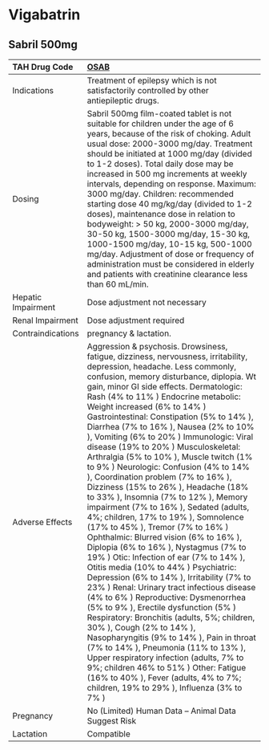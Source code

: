 # Vigabatrin

## Sabril 500mg

| TAH Drug Code      | [OSAB](https://www.tahsda.org.tw/drugs/hissearch.php?drug_code=OSAB)                                                                                                                                                                                                                                                                                                                                                                                                                                                                                                                                                                                                                                                                                                                                                                                                                                                                                                                                                                                                                                                                                                                                                                                                                                                                                                                                                                                                            |
|:-------------------|:--------------------------------------------------------------------------------------------------------------------------------------------------------------------------------------------------------------------------------------------------------------------------------------------------------------------------------------------------------------------------------------------------------------------------------------------------------------------------------------------------------------------------------------------------------------------------------------------------------------------------------------------------------------------------------------------------------------------------------------------------------------------------------------------------------------------------------------------------------------------------------------------------------------------------------------------------------------------------------------------------------------------------------------------------------------------------------------------------------------------------------------------------------------------------------------------------------------------------------------------------------------------------------------------------------------------------------------------------------------------------------------------------------------------------------------------------------------------------------|
| Indications        | Treatment of epilepsy which is not satisfactorily controlled by other antiepileptic drugs.                                                                                                                                                                                                                                                                                                                                                                                                                                                                                                                                                                                                                                                                                                                                                                                                                                                                                                                                                                                                                                                                                                                                                                                                                                                                                                                                                                                      |
| Dosing             | Sabril 500mg film-coated tablet is not suitable for children under the age of 6 years, because of the risk of choking. Adult usual dose: 2000-3000 mg/day. Treatment should be initiated at 1000 mg/day (divided to 1-2 doses). Total daily dose may be increased in 500 mg increments at weekly intervals, depending on response. Maximum: 3000 mg/day. Children: recommended starting dose 40 mg/kg/day (divided to 1-2 doses), maintenance dose in relation to bodyweight: > 50 kg, 2000-3000 mg/day, 30-50 kg, 1500-3000 mg/day, 15-30 kg, 1000-1500 mg/day, 10-15 kg, 500-1000 mg/day. Adjustment of dose or frequency of administration must be considered in elderly and patients with creatinine clearance less than 60 mL/min.                                                                                                                                                                                                                                                                                                                                                                                                                                                                                                                                                                                                                                                                                                                                         |
| Hepatic Impairment | Dose adjustment not necessary                                                                                                                                                                                                                                                                                                                                                                                                                                                                                                                                                                                                                                                                                                                                                                                                                                                                                                                                                                                                                                                                                                                                                                                                                                                                                                                                                                                                                                                   |
| Renal Impairment   | Dose adjustment required                                                                                                                                                                                                                                                                                                                                                                                                                                                                                                                                                                                                                                                                                                                                                                                                                                                                                                                                                                                                                                                                                                                                                                                                                                                                                                                                                                                                                                                        |
| Contraindications  | pregnancy & lactation.                                                                                                                                                                                                                                                                                                                                                                                                                                                                                                                                                                                                                                                                                                                                                                                                                                                                                                                                                                                                                                                                                                                                                                                                                                                                                                                                                                                                                                                          |
| Adverse Effects    | Aggression & psychosis. Drowsiness, fatigue, dizziness, nervousness, irritability, depression, headache. Less commonly, confusion, memory disturbance, diplopia. Wt gain, minor GI side effects. Dermatologic: Rash (4% to 11% ) Endocrine metabolic: Weight increased (6% to 14% ) Gastrointestinal: Constipation (5% to 14% ), Diarrhea (7% to 16% ), Nausea (2% to 10% ), Vomiting (6% to 20% ) Immunologic: Viral disease (19% to 20% ) Musculoskeletal: Arthralgia (5% to 10% ), Muscle twitch (1% to 9% ) Neurologic: Confusion (4% to 14% ), Coordination problem (7% to 16% ), Dizziness (15% to 26% ), Headache (18% to 33% ), Insomnia (7% to 12% ), Memory impairment (7% to 16% ), Sedated (adults, 4%; children, 17% to 19% ), Somnolence (17% to 45% ), Tremor (7% to 16% ) Ophthalmic: Blurred vision (6% to 16% ), Diplopia (6% to 16% ), Nystagmus (7% to 19% ) Otic: Infection of ear (7% to 14% ), Otitis media (10% to 44% ) Psychiatric: Depression (6% to 14% ), Irritability (7% to 23% ) Renal: Urinary tract infectious disease (4% to 6% ) Reproductive: Dysmenorrhea (5% to 9% ), Erectile dysfunction (5% ) Respiratory: Bronchitis (adults, 5%; children, 30% ), Cough (2% to 14% ), Nasopharyngitis (9% to 14% ), Pain in throat (7% to 14% ), Pneumonia (11% to 13% ), Upper respiratory infection (adults, 7% to 9%; children 46% to 51% ) Other: Fatigue (16% to 40% ), Fever (adults, 4% to 7%; children, 19% to 29% ), Influenza (3% to 7% ) |
| Pregnancy          | No (Limited) Human Data – Animal Data Suggest Risk                                                                                                                                                                                                                                                                                                                                                                                                                                                                                                                                                                                                                                                                                                                                                                                                                                                                                                                                                                                                                                                                                                                                                                                                                                                                                                                                                                                                                              |
| Lactation          | Compatible                                                                                                                                                                                                                                                                                                                                                                                                                                                                                                                                                                                                                                                                                                                                                                                                                                                                                                                                                                                                                                                                                                                                                                                                                                                                                                                                                                                                                                                                      |

